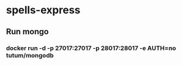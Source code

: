 # spells-express

## Run mongo

### docker run -d -p 27017:27017 -p 28017:28017 -e AUTH=no tutum/mongodb
